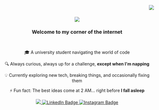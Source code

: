 <img align="right" src="https://visitor-badge.laobi.icu/badge?page_id=FirnandaAmalia.FirnandaAmalia" />

<h1 align="center">
    <img src="https://readme-typing-svg.herokuapp.com/?font=Righteous&size=35&center=true&vCenter=true&width=500&height=70&duration=4000&color=FFB22C&lines=Hello+Wanderer!+👋;+Defia+Here!" />
</h1>

  <h3 align="center">Welcome to my corner of the internet</h3>

  <br/>

  <div align="center">
  
  🎓 A university student navigating the world of code
  
  🔍 Always curious, always up for a challenge, **except when I'm napping**

  💡 Currently exploring new tech, breaking things, and occasionally fixing them

  ⚡ Fun fact: The best ideas come at 2 AM… right before **I fall asleep**

  </div>
  
  <div align="center"> 
    <a href="mailto:defiaulandari@student.esaunggul.ac.id">
      <img src="https://img.shields.io/badge/Gmail-333333?style=for-the-badge&logo=gmail&logoColor=red" />
    </a>
    <a href="https://www.linkedin.com/in/defia-ulandari" target="_blank">
        <img src="https://img.shields.io/badge/LinkedIn-0077B5?style=for-the-badge&logo=linkedin&logoColor=white" alt="LinkedIn Badge" />
    </a>
    <a href="https://www.instagram.com/dfulndri" target="_blank">
        <img src="https://img.shields.io/badge/Instagram-E4405F?style=for-the-badge&logo=instagram&logoColor=white" alt="Instagram Badge" />
    </a>
  </div>
